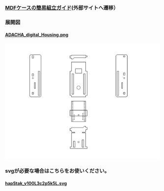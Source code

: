 ### [MDFケースの簡易組立ガイド](https://bit-trade-one.co.jp/hapstakmdfbuild/)(外部サイトへ遷移）

### 展開図 
#### [ADACHA_digital_Housing.png](https://github.com/bit-trade-one/ADACHACY-hapStak/blob/master/svg/ADACHA_digital_Housing.png)　 
<img src="https://raw.githubusercontent.com/bit-trade-one/ADACHACY-hapStak/master/svg/ADACHA_digital_Housing.png" width="1080px">  
  
### svgが必要な場合はこちらをお使いください。  
#### [hapStak_v100L3c2p5k5L.svg](https://github.com/bit-trade-one/ADACHACY-hapStak/blob/master/svg/hapStak_v100L3c2p5k5L.svg)　
